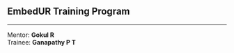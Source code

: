 ## EmbedUR Training Program

<hr />

Mentor: <strong> Gokul R </strong> <br />
Trainee: <strong> Ganapathy P T </strong>
